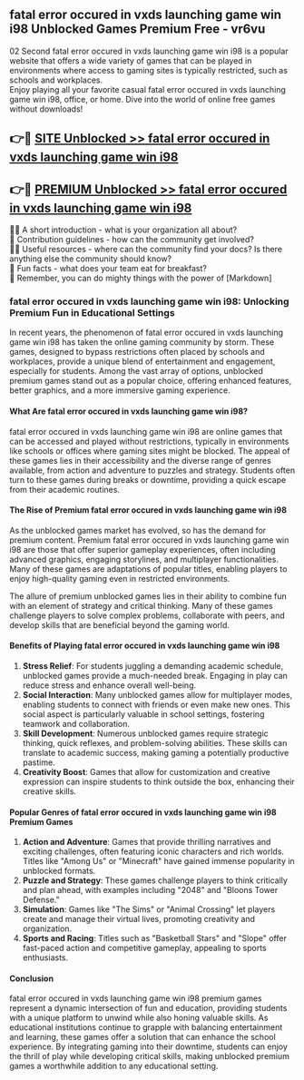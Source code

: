 ## fatal error occured in vxds launching game win i98 Unblocked Games Premium Free - vr6vu

02 Second fatal error occured in vxds launching game win i98 is a popular website that offers a wide variety of games that can be played in environments where access to gaming sites is typically restricted, such as schools and workplaces.  
Enjoy playing all your favorite casual fatal error occured in vxds launching game win i98, office, or home. Dive into the world of online free games without downloads!

## 👉🔴 [SITE Unblocked >> fatal error occured in vxds launching game win i98](http://freeplayer.one?title=fatal_error_occured_in_vxds_launching_game_win_i98&ref=13D)

## 👉🔴 [PREMIUM Unblocked >> fatal error occured in vxds launching game win i98](http://freeplayer.one?title=fatal_error_occured_in_vxds_launching_game_win_i98&ref=13D)

🙋‍♀️ A short introduction - what is your organization all about?  
🌈 Contribution guidelines - how can the community get involved?  
👩‍💻 Useful resources - where can the community find your docs? Is there anything else the community should know?  
🍿 Fun facts - what does your team eat for breakfast?  
🧙 Remember, you can do mighty things with the power of [Markdown]

### fatal error occured in vxds launching game win i98: Unlocking Premium Fun in Educational Settings

In recent years, the phenomenon of fatal error occured in vxds launching game win i98 has taken the online gaming community by storm. These games, designed to bypass restrictions often placed by schools and workplaces, provide a unique blend of entertainment and engagement, especially for students. Among the vast array of options, unblocked premium games stand out as a popular choice, offering enhanced features, better graphics, and a more immersive gaming experience.

#### What Are fatal error occured in vxds launching game win i98?

fatal error occured in vxds launching game win i98 are online games that can be accessed and played without restrictions, typically in environments like schools or offices where gaming sites might be blocked. The appeal of these games lies in their accessibility and the diverse range of genres available, from action and adventure to puzzles and strategy. Students often turn to these games during breaks or downtime, providing a quick escape from their academic routines.

#### The Rise of Premium fatal error occured in vxds launching game win i98

As the unblocked games market has evolved, so has the demand for premium content. Premium fatal error occured in vxds launching game win i98 are those that offer superior gameplay experiences, often including advanced graphics, engaging storylines, and multiplayer functionalities. Many of these games are adaptations of popular titles, enabling players to enjoy high-quality gaming even in restricted environments.

The allure of premium unblocked games lies in their ability to combine fun with an element of strategy and critical thinking. Many of these games challenge players to solve complex problems, collaborate with peers, and develop skills that are beneficial beyond the gaming world.

#### Benefits of Playing fatal error occured in vxds launching game win i98

1.  **Stress Relief**: For students juggling a demanding academic schedule, unblocked games provide a much-needed break. Engaging in play can reduce stress and enhance overall well-being.
2.  **Social Interaction**: Many unblocked games allow for multiplayer modes, enabling students to connect with friends or even make new ones. This social aspect is particularly valuable in school settings, fostering teamwork and collaboration.
3.  **Skill Development**: Numerous unblocked games require strategic thinking, quick reflexes, and problem-solving abilities. These skills can translate to academic success, making gaming a potentially productive pastime.
4.  **Creativity Boost**: Games that allow for customization and creative expression can inspire students to think outside the box, enhancing their creative skills.

#### Popular Genres of fatal error occured in vxds launching game win i98 Premium Games

1.  **Action and Adventure**: Games that provide thrilling narratives and exciting challenges, often featuring iconic characters and rich worlds. Titles like "Among Us" or "Minecraft" have gained immense popularity in unblocked formats.
2.  **Puzzle and Strategy**: These games challenge players to think critically and plan ahead, with examples including "2048" and "Bloons Tower Defense."
3.  **Simulation**: Games like "The Sims" or "Animal Crossing" let players create and manage their virtual lives, promoting creativity and organization.
4.  **Sports and Racing**: Titles such as "Basketball Stars" and "Slope" offer fast-paced action and competitive gameplay, appealing to sports enthusiasts.

#### Conclusion

fatal error occured in vxds launching game win i98 premium games represent a dynamic intersection of fun and education, providing students with a unique platform to unwind while also honing valuable skills. As educational institutions continue to grapple with balancing entertainment and learning, these games offer a solution that can enhance the school experience. By integrating gaming into their downtime, students can enjoy the thrill of play while developing critical skills, making unblocked premium games a worthwhile addition to any educational setting.